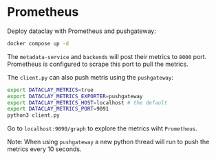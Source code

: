 # Prometheus

Deploy dataclay with Prometheus and pushgateway:

```bash
docker compose up -d
```

The `metadata-service` and `backends` will post their metrics to `8000` port.
Prometheus is configured to scrape this port to pull the metrics.

The `client.py` can also push metris using the `pushgateway`:

```bash
export DATACLAY_METRICS=true
export DATACLAY_METRICS_EXPORTER=pushgateway
export DATACLAY_METRICS_HOST=localhost # the default
export DATACLAY_METRICS_PORT=9091
python3 client.py
```

Go to `localhost:9090/graph` to explore the metrics wiht `Prometheus`.

Note: When using `pushgateway` a new python thread will run to push the metrics every 10 seconds.
